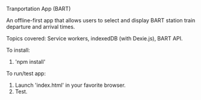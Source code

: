 Tranportation App (BART)

An offline-first app that allows users to select and display BART station train departure and arrival times.

Topics covered: Service workers, indexedDB (with Dexie.js), BART API.

To install:
1. 'npm install'

To run/test app:
1. Launch 'index.html' in your favorite browser.
2. Test.